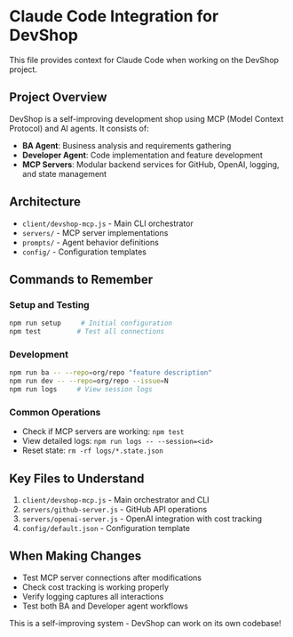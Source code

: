 # Claude Code Integration for DevShop

This file provides context for Claude Code when working on the DevShop project.

## Project Overview
DevShop is a self-improving development shop using MCP (Model Context Protocol) and AI agents. It consists of:

- **BA Agent**: Business analysis and requirements gathering
- **Developer Agent**: Code implementation and feature development
- **MCP Servers**: Modular backend services for GitHub, OpenAI, logging, and state management

## Architecture
- `client/devshop-mcp.js` - Main CLI orchestrator
- `servers/` - MCP server implementations
- `prompts/` - Agent behavior definitions
- `config/` - Configuration templates

## Commands to Remember

### Setup and Testing
```bash
npm run setup     # Initial configuration
npm test         # Test all connections
```

### Development
```bash
npm run ba -- --repo=org/repo "feature description"
npm run dev -- --repo=org/repo --issue=N
npm run logs     # View session logs
```

### Common Operations
- Check if MCP servers are working: `npm test`
- View detailed logs: `npm run logs -- --session=<id>`
- Reset state: `rm -rf logs/*.state.json`

## Key Files to Understand
1. `client/devshop-mcp.js` - Main orchestrator and CLI
2. `servers/github-server.js` - GitHub API operations
3. `servers/openai-server.js` - OpenAI integration with cost tracking
4. `config/default.json` - Configuration template

## When Making Changes
- Test MCP server connections after modifications
- Check cost tracking is working properly
- Verify logging captures all interactions
- Test both BA and Developer agent workflows

This is a self-improving system - DevShop can work on its own codebase!